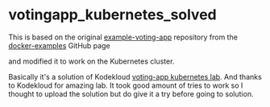 # votingapp_kubernetes_solved

This is based on the original [example-voting-app](https://github.com/dockersamples/example-voting-app) repository from the [docker-examples](https://github.com/dockersamples) GitHub page

and modified it to work on the Kubernetes cluster.

Basically it's a solution of Kodekloud [voting-app kubernetes lab](https://kodekloud.com/courses/labs-kubernetes-crash-course/?context=youtube-ads-kubcrashcourse&utm_source=youtube&utm_medium=labs&utm_campaign=kubernetes_crash_course). And  thanks to Kodekloud for amazing lab.
It took good amount of tries to work so I thought to upload the solution but do give it a try before going to solution.
